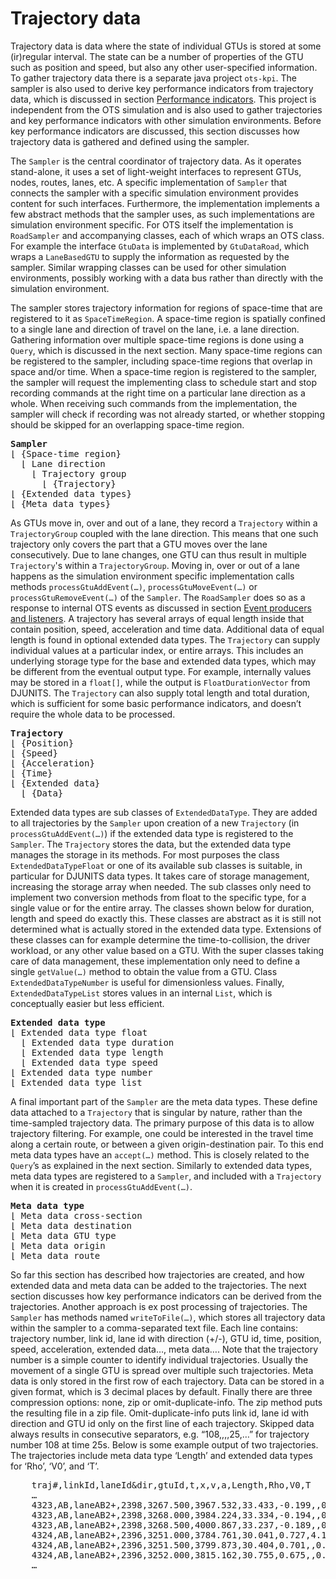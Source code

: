 # Trajectory data

Trajectory data is data where the state of individual GTUs is stored at some (ir)regular interval. The state can be a number of properties of the GTU such as position and speed, but also any other user-specified information. To gather trajectory data there is a separate java project `ots-kpi`. The sampler is also used to derive key performance indicators from trajectory data, which is discussed in section [Performance indicators](/simulation-output/performance-indicators). This project is independent from the OTS simulation and is also used to gather trajectories and key performance indicators with other simulation environments. Before key performance indicators are discussed, this section discusses how trajectory data is gathered and defined using the sampler.

The `Sampler` is the central coordinator of trajectory data. As it operates stand-alone, it uses a set of light-weight interfaces to represent GTUs, nodes, routes, lanes, etc. A specific implementation of `Sampler` that connects the sampler with a specific simulation environment provides content for such interfaces. Furthermore, the implementation implements a few abstract methods that the sampler uses, as such implementations are simulation environment specific. For OTS itself the implementation is `RoadSampler` and accompanying classes, each of which wraps an OTS class. For example the interface `GtuData` is implemented by `GtuDataRoad`, which wraps a `LaneBasedGTU` to supply the information as requested by the sampler. Similar wrapping classes can be used for other simulation environments, possibly working with a data bus rather than directly with the simulation environment.

The sampler stores trajectory information for regions of space-time that are registered to it as `SpaceTimeRegion`. A space-time region is spatially confined to a single lane and direction of travel on the lane, i.e. a lane direction. Gathering information over multiple space-time regions is done using a `Query`, which is discussed in the next section. Many space-time regions can be registered to the sampler, including space-time regions that overlap in space and/or time. When a space-time region is registered to the sampler, the sampler will request the implementing class to schedule start and stop recording commands at the right time on a particular lane direction as a whole. When receiving such commands from the implementation, the sampler will check if recording was not already started, or whether stopping should be skipped for an overlapping space-time region. 

<pre>
<b>Sampler</b>
&lfloor; {Space-time region}
  &lfloor; Lane direction
    &lfloor; Trajectory group
      &lfloor; {Trajectory}
&lfloor; {Extended data types}
&lfloor; {Meta data types}
</pre>

As GTUs move in, over and out of a lane, they record a `Trajectory` within a `TrajectoryGroup` coupled with the lane direction. This means that one such trajectory only covers the part that a GTU moves over the lane consecutively. Due to lane changes, one GTU can thus result in multiple `Trajectory`'s within a `TrajectoryGroup`. Moving in, over or out of a lane happens as the simulation environment specific implementation calls methods `processGtuAddEvent(…)`, `processGtuMoveEvent(…)` or `processGtuRemoveEvent(…)` of the `Sampler`. The `RoadSampler` does so as a response to internal OTS events as discussed in section [Event producers and listeners](/model-structure/dsol-and-event-based-simulation#event-producers-and-listeners). A trajectory has several arrays of equal length inside that contain position, speed, acceleration and time data. Additional data of equal length is found in optional extended data types. The `Trajectory` can supply individual values at a particular index, or entire arrays. This includes an underlying storage type for the base and extended data types, which may be different from the eventual output type. For example, internally values may be stored in a `float[]`, while the output is `FloatDurationVector` from DJUNITS. The `Trajectory` can also supply total length and total duration, which is sufficient for some basic performance indicators, and doesn’t require the whole data to be processed.

<pre>
<b>Trajectory</b>
&lfloor; {Position} 
&lfloor; {Speed}
&lfloor; {Acceleration}
&lfloor; {Time}
&lfloor; {Extended data}
  &lfloor; {Data}
</pre>

Extended data types are sub classes of `ExtendedDataType`. They are added to all trajectories by the `Sampler` upon creation of a new `Trajectory` (in `processGtuAddEvent(…)`) if the extended data type is registered to the `Sampler`. The `Trajectory` stores the data, but the extended data type manages the storage in its methods. For most purposes the class `ExtendedDataTypeFloat` or one of its available sub classes is suitable, in particular for DJUNITS data types. It takes care of storage management, increasing the storage array when needed. The sub classes only need to implement two conversion methods from float to the specific type, for a single value or for the entire array. The classes shown below for duration, length and speed do exactly this. These classes are abstract as it is still not determined what is actually stored in the extended data type. Extensions of these classes can for example determine the time-to-collision, the driver workload, or any other value based on a GTU. With the super classes taking care of data management, these implementation only need to define a single `getValue(…)` method to obtain the value from a GTU. Class `ExtendedDataTypeNumber` is useful for dimensionless values. Finally, `ExtendedDataTypeList` stores values in an internal `List`, which is conceptually easier but less efficient.

<pre>
<b>Extended data type</b>
&lfloor; Extended data type float
  &lfloor; Extended data type duration
  &lfloor; Extended data type length
  &lfloor; Extended data type speed
&lfloor; Extended data type number
&lfloor; Extended data type list
</pre>

A final important part of the `Sampler` are the meta data types. These define data attached to a `Trajectory` that is singular by nature, rather than the time-sampled trajectory data. The primary purpose of this data is to allow trajectory filtering. For example, one could be interested in the travel time along a certain route, or between a given origin-destination pair. To this end meta data types have an `accept(…)` method. This is closely related to the `Query`’s as explained in the next section. Similarly to extended data types, meta data types are registered to a `Sampler`, and included with a `Trajectory` when it is created in `processGtuAddEvent(…)`.

<pre>
<b>Meta data type</b>
&lfloor; Meta data cross-section
&lfloor; Meta data destination
&lfloor; Meta data GTU type
&lfloor; Meta data origin
&lfloor; Meta data route
</pre>

So far this section has described how trajectories are created, and how extended data and meta data can be added to the trajectories. The next section discusses how key performance indicators can be derived from the trajectories. Another approach is ex post processing of trajectories. The `Sampler` has methods named `writeToFile(…)`, which stores all trajectory data within the sampler to a comma-separated text file. Each line contains: trajectory number, link id, lane id with direction (+/-), GTU id, time, position, speed, acceleration, extended data…, meta data…. Note that the trajectory number is a simple counter to identify individual trajectories. Usually the movement of a single GTU is spread over multiple such trajectories. Meta data is only stored in the first row of each trajectory. Data can be stored in a given format, which is 3 decimal places by default. Finally there are three compression options: none, zip or omit-duplicate-info. The zip method puts the resulting file in a zip file. Omit-duplicate-info puts link id, lane id with direction and GTU id only on the first line of each trajectory. Skipped data always results in consecutive separators, e.g. “108,,,,25,…” for trajectory number 108 at time 25s. Below is some example output of two trajectories. The trajectories include meta data type ‘Length’ and extended data types for ‘Rho’, ‘V0’, and ‘T’.

<pre>
    traj#,linkId,laneId&dir,gtuId,t,x,v,a,Length,Rho,V0,T
    …
    4323,AB,laneAB2+,2398,3267.500,3967.532,33.433,-0.199,,0.000,34.135,1.057
    4323,AB,laneAB2+,2398,3268.000,3984.224,33.334,-0.194,,0.000,34.135,1.060
    4323,AB,laneAB2+,2398,3268.500,4000.867,33.237,-0.189,,0.000,34.135,1.062
    4324,AB,laneAB2+,2396,3251.000,3784.761,30.041,0.727,4.190,0.000,37.346,0.676
    4324,AB,laneAB2+,2396,3251.500,3799.873,30.404,0.701,,0.000,37.346,0.686
    4324,AB,laneAB2+,2396,3252.000,3815.162,30.755,0.675,,0.000,37.346,0.697
    …
</pre>

